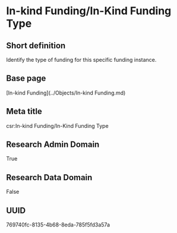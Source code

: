 # In-kind Funding/In-Kind Funding Type
## Short definition
Identify the type of funding for this specific funding instance.
## Base page
[In-kind Funding](../Objects/In-kind Funding.md)
## Meta title
csr:In-kind Funding/In-Kind Funding Type
## Research Admin Domain
True
## Research Data Domain
False
## UUID
769740fc-8135-4b68-8eda-785f5fd3a57a
